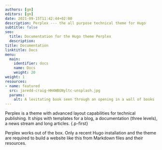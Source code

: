 ```yaml
---
authors: [gm]
editors: [gm]
date: 2021-09-15T11:42:44+02:00
description: Perplex --- the all purpose technical theme for Hugo
subtitle: false
seo: 
  title: Documentation for the Hugo theme Perplex
  description: 
title: Documentation
linktitle: Docs
menu:
  main:
    identifier: docs
    name: Docs
    weight: 20
weight: 1
resources:
- name: featured
  src: jaredd-craig-HH4WBGNyltc-unsplash.jpg
  params:
    alt: A levitating book seen through an opening in a wall of books
---
```


Perplex is a theme with advanced layout capabilities for technical publishing. It ships with templates for a blog, a documentation (three levels), a news stream and long articles.
{.p-first} <!--more-->

Perplex works out of the box. Only a recent Hugo installation and the theme are required to build a website like this from Markdown files and their resources. 
